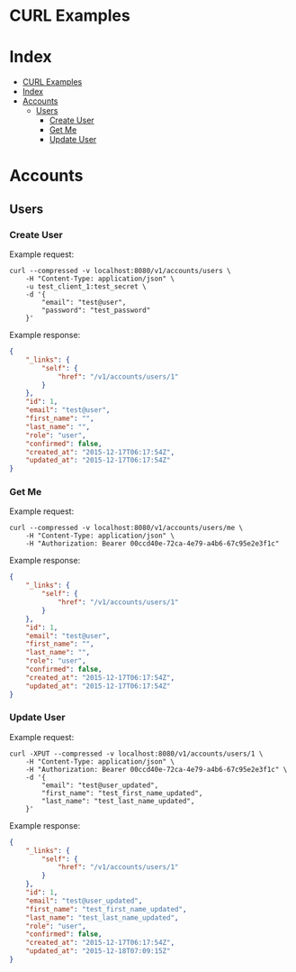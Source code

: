 # CURL Examples

# Index

* [CURL Examples](#curl-examples)
* [Index](#index)
* [Accounts](#accounts)
  * [Users](#users)
    * [Create User](#create-user)
    * [Get Me](#get-me)
    * [Update User](#update-user)

# Accounts

## Users

### Create User

Example request:

```
curl --compressed -v localhost:8080/v1/accounts/users \
	-H "Content-Type: application/json" \
	-u test_client_1:test_secret \
	-d '{
		"email": "test@user",
		"password": "test_password"
	}'
```

Example response:

```json
{
	"_links": {
		"self": {
			"href": "/v1/accounts/users/1"
		}
	},
	"id": 1,
	"email": "test@user",
	"first_name": "",
	"last_name": "",
	"role": "user",
	"confirmed": false,
	"created_at": "2015-12-17T06:17:54Z",
	"updated_at": "2015-12-17T06:17:54Z"
}
```

### Get Me

Example request:

```
curl --compressed -v localhost:8080/v1/accounts/users/me \
	-H "Content-Type: application/json" \
	-H "Authorization: Bearer 00ccd40e-72ca-4e79-a4b6-67c95e2e3f1c"
```

Example response:

```json
{
	"_links": {
		"self": {
			"href": "/v1/accounts/users/1"
		}
	},
	"id": 1,
	"email": "test@user",
	"first_name": "",
	"last_name": "",
	"role": "user",
	"confirmed": false,
	"created_at": "2015-12-17T06:17:54Z",
	"updated_at": "2015-12-17T06:17:54Z"
}
```

### Update User

Example request:

```
curl -XPUT --compressed -v localhost:8080/v1/accounts/users/1 \
	-H "Content-Type: application/json" \
	-H "Authorization: Bearer 00ccd40e-72ca-4e79-a4b6-67c95e2e3f1c" \
	-d '{
		"email": "test@user_updated",
		"first_name": "test_first_name_updated",
		"last_name": "test_last_name_updated",
	}'
```

Example response:

```json
{
	"_links": {
		"self": {
			"href": "/v1/accounts/users/1"
		}
	},
	"id": 1,
	"email": "test@user_updated",
	"first_name": "test_first_name_updated",
	"last_name": "test_last_name_updated",
	"role": "user",
	"confirmed": false,
	"created_at": "2015-12-17T06:17:54Z",
	"updated_at": "2015-12-18T07:09:15Z"
}
```
